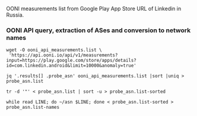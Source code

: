 OONI measurements list from Google Play App Store URL of Linkedin in Russia.

### OONI API query, extraction of ASes and conversion to network names

```
wget -O ooni_api_measurements.list \
 'https://api.ooni.io/api/v1/measurements?input=https://play.google.com/store/apps/details?id=com.linkedin.android&limit=10000&anomaly=true'

jq '.results[] .probe_asn' ooni_api_measurements.list |sort |uniq > probe_asn.list

tr -d '"' < probe_asn.list | sort -u > probe_asn.list-sorted

while read LINE; do ~/asn $LINE; done < probe_asn.list-sorted > probe_asn.list-names
```
